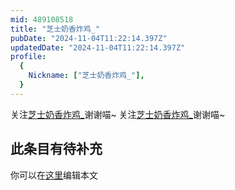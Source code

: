 ```yaml
---
mid: 489108518
title: "芝士奶香炸鸡_"
pubDate: "2024-11-04T11:22:14.397Z"
updatedDate: "2024-11-04T11:22:14.397Z"
profile:
  {
    Nickname: ["芝士奶香炸鸡_"],
  }
---
```


关注[芝士奶香炸鸡_](https://space.bilibili.com/489108518)谢谢喵~ 关注[芝士奶香炸鸡_](https://space.bilibili.com/489108518)谢谢喵~

## 此条目有待补充
你可以在[这里](https://github.com/Yuhanawa/VTuber.ICU-Content/edit/master/v/芝士奶香炸鸡_/index.md)编辑本文
